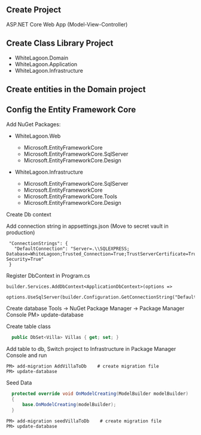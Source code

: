 ## Create Project
ASP.NET Core Web App (Model-View-Controller)


## Create Class Library Project
- WhiteLagoon.Domain
- WhiteLagoon.Application
- WhiteLagoon.Infrastructure


## Create entities in the Domain project


## Config the Entity Framework Core
Add NuGet Packages:

- WhiteLagoon.Web
  - Microsoft.EntityFrameworkCore
  - Microsoft.EntityFrameworkCore.SqlServer
  - Microsoft.EntityFrameworkCore.Design

- WhiteLagoon.Infrastructure
  - Microsoft.EntityFrameworkCore.SqlServer
  - Microsoft.EntityFrameworkCore
  - Microsoft.EntityFrameworkCore.Tools
  - Microsoft.EntityFrameworkCore.Design


Create Db context


Add connection string in appsettings.json (Move to secret vault in production)
```
 "ConnectionStrings": {
   "DefaultConnection": "Server=.\\SQLEXPRESS; Database=WhiteLagoon;Trusted_Connection=True;TrustServerCertificate=True;Integrated Security=True"
 }
```


Register DbContext in Program.cs
```
builder.Services.AddDbContext<ApplicationDbContext>(options =>
    options.UseSqlServer(builder.Configuration.GetConnectionString("DefaultConnection")));
```


Create database
Tools -> NuGet Package Manager -> Package Manager Console
PM> update-database


Create table class
```cs
  public DbSet<Villa> Villas { get; set; }
```
Add table to db, Switch project to Infrastructure in Package Manager Console and run
```
PM> add-migration AddVillaToDb    # create migration file
PM> update-database
```

Seed Data
```cs
  protected override void OnModelCreating(ModelBuilder modelBuilder)
  {
      base.OnModelCreating(modelBuilder);
  }

```
```
PM> add-migration seedVillaToDb    # create migration file
PM> update-database
```
